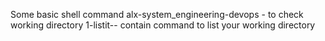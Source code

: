 Some basic shell command
alx-system_engineering-devops - to check working directory
1-listit-- contain command to list your working directory
